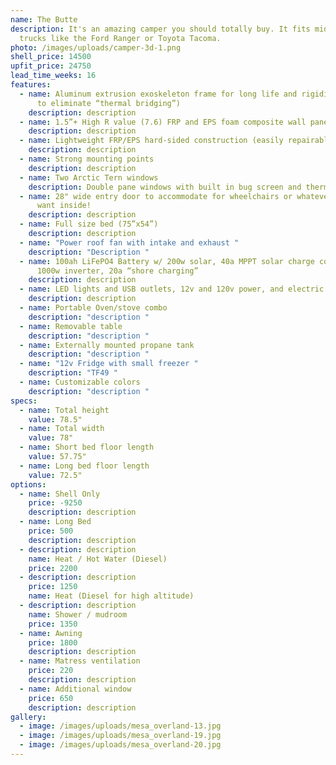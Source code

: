 ```yaml
---
name: The Butte
description: It's an amazing camper you should totally buy. It fits midsize
  trucks like the Ford Ranger or Toyota Tacoma.
photo: /images/uploads/camper-3d-1.png
shell_price: 14500
upfit_price: 24750
lead_time_weeks: 16
features:
  - name: Aluminum extrusion exoskeleton frame for long life and rigidity. (2 pieces
      to eliminate “thermal bridging”)
    description: description
  - name: 1.5”+ High R value (7.6) FRP and EPS foam composite wall panels
    description: description
  - name: Lightweight FRP/EPS hard-sided construction (easily repairable fiberglass!)
    description: description
  - name: Strong mounting points
    description: description
  - name: Two Arctic Tern windows
    description: Double pane windows with built in bug screen and thermal sun shade
  - name: 28" wide entry door to accommodate for wheelchairs or whatever else you
      want inside!
    description: description
  - name: Full size bed (75”x54”)
    description: description
  - name: "Power roof fan with intake and exhaust "
    description: "Description "
  - name: 100ah LiFePO4 Battery w/ 200w solar, 40a MPPT solar charge controller,
      1000w inverter, 20a “shore charging”
    description: description
  - name: LED lights and USB outlets, 12v and 120v power, and electric water pump
    description: description
  - name: Portable Oven/stove combo
    description: "description "
  - name: Removable table
    description: "description "
  - name: Externally mounted propane tank
    description: "description "
  - name: "12v Fridge with small freezer "
    description: "TF49 "
  - name: Customizable colors
    description: "description "
specs:
  - name: Total height
    value: 78.5"
  - name: Total width
    value: 78"
  - name: Short bed floor length
    value: 57.75"
  - name: Long bed floor length
    value: 72.5"
options:
  - name: Shell Only
    price: -9250
    description: description
  - name: Long Bed
    price: 500
    description: description
  - description: description
    name: Heat / Hot Water (Diesel)
    price: 2200
  - description: description
    price: 1250
    name: Heat (Diesel for high altitude)
  - description: description
    name: Shower / mudroom
    price: 1350
  - name: Awning
    price: 1800
    description: description
  - name: Matress ventilation
    price: 220
    description: description
  - name: Additional window
    price: 650
    description: description
gallery:
  - image: /images/uploads/mesa_overland-13.jpg
  - image: /images/uploads/mesa_overland-19.jpg
  - image: /images/uploads/mesa_overland-20.jpg
---
```

